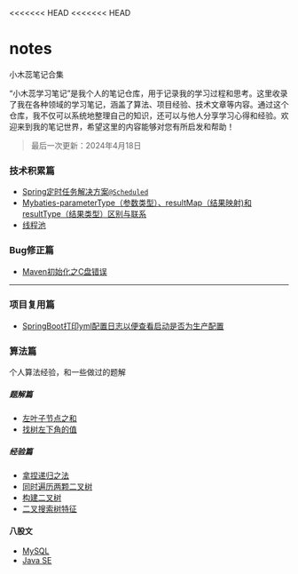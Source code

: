 <<<<<<< HEAD
<<<<<<< HEAD
# notes

小木蕊笔记合集

“小木蕊学习笔记”是我个人的笔记仓库，用于记录我的学习过程和思考。这里收录了我在各种领域的学习笔记，涵盖了算法、项目经验、技术文章等内容。通过这个仓库，我不仅可以系统地整理自己的知识，还可以与他人分享学习心得和经验。欢迎来到我的笔记世界，希望这里的内容能够对您有所启发和帮助！

> 最后一次更新：2024年4月18日

### 技术积累篇

- [Spring定时任务解决方案`@Scheduled`](https://github.com/jianzhipoxiao/blob/main/Spring定时任务解决方案`%40Scheduled`.md)
- [Mybaties-parameterType（参数类型）、resultMap（结果映射)和resultType（结果类型）区别与联系](https://github.com/jianzhipoxiao/notes/blob/main/Mybaties-parameterType%E3%80%81resultMap%E5%92%8CresultType%E5%8C%BA%E5%88%AB%E4%B8%8E%E8%81%94%E7%B3%BB.md)
- [线程池](https://github.com/jianzhipoxiao/blob/main/线程池.md)

### Bug修正篇

- [Maven初始化之C盘错误](https://github.com/jianzhipoxiao/blob/main/Maven初始化之C盘错误.md)

***

### 项目复用篇

- [SpringBoot打印yml配置日志以便查看启动是否为生产配置](项目复用/SpringBoot启动时打印yml文件配置信息日志.md)

### 算法篇

个人算法经验，和一些做过的题解

##### 题解篇

- [左叶子节点之和](算法/二叉树/左叶子节点之和.md)
- [找树左下角的值](算法/二叉树/找树左下角的值.md)

##### 经验篇

- [拿捏递归之法](算法/二叉树/拿捏递归之法.md)
- [同时遍历两颗二叉树](算法/二叉树/同时操作两颗二叉树.md)
- [构建二叉树](算法/二叉树/构建二叉树.md)
- [二叉搜索树特征](算法/二叉树/二叉搜索树.md)
  
#### 八股文
- [MySQL](面试/MySQL-2024-04-28-15-42.xmind)
- [Java SE](面试/JavaSe八股文.xmind)


